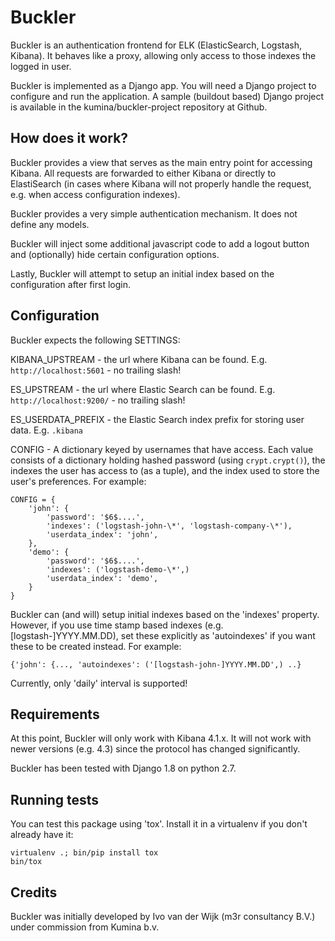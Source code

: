 # Buckler

Buckler is an authentication frontend for ELK (ElasticSearch, Logstash,
Kibana).  It behaves like a proxy, allowing only access to those indexes the
logged in user.

Buckler is implemented as a Django app. You will need a Django project to
configure and run the application. A sample (buildout based) Django project is
available in the kumina/buckler-project repository at Github.

## How does it work?

Buckler provides a view that serves as the main entry point for accessing
Kibana.  All requests are forwarded to either Kibana or directly to
ElastiSearch (in cases where Kibana will not properly handle the request, e.g.
when access configuration indexes).

Buckler provides a very simple authentication mechanism. It does not define any
models.

Buckler will inject some additional javascript code to add a logout button and
(optionally) hide certain configuration options.

Lastly, Buckler will attempt to setup an initial index based on the
configuration after first login.

## Configuration

Buckler expects the following SETTINGS:

KIBANA_UPSTREAM - the url where Kibana can be found.
   E.g. `http://localhost:5601` - no trailing slash!

ES_UPSTREAM - the url where Elastic Search can be found.
   E.g. `http://localhost:9200/` - no trailing slash!

ES_USERDATA_PREFIX - the Elastic Search index prefix for storing user data.
   E.g. `.kibana`

CONFIG - A dictionary keyed by usernames that have access. Each value
  consists of a dictionary holding hashed password (using
  `crypt.crypt()`), the indexes the user has access to (as a tuple), and
  the index used to store the user's preferences. For example:

```
CONFIG = {
	'john': {
		'password': '$6$....',
		'indexes': ('logstash-john-\*', 'logstash-company-\*'),
		'userdata_index': 'john',
	},
	'demo': {
		'password': '$6$....',
		'indexes': ('logstash-demo-\*',)
		'userdata_index': 'demo',
	}
}
```

Buckler can (and will) setup initial indexes based on the 'indexes' property.
However, if you use time stamp based indexes (e.g. [logstash-]YYYY.MM.DD),
set these explicitly as 'autoindexes' if you want these to be created instead.
For example:

`{'john': {..., 'autoindexes': ('[logstash-john-]YYYY.MM.DD',) ..}`

Currently, only 'daily' interval is supported!

## Requirements

At this point, Buckler will only work with Kibana 4.1.x. It will not work with
newer versions (e.g. 4.3) since the protocol has changed significantly.

Buckler has been tested with Django 1.8 on python 2.7.

## Running tests

You can test this package using 'tox'. Install it in a virtualenv if you don't
already have it:

```
virtualenv .; bin/pip install tox
bin/tox
```

## Credits

Buckler was initially developed by Ivo van der Wijk (m3r consultancy B.V.)
under commission from Kumina b.v.
